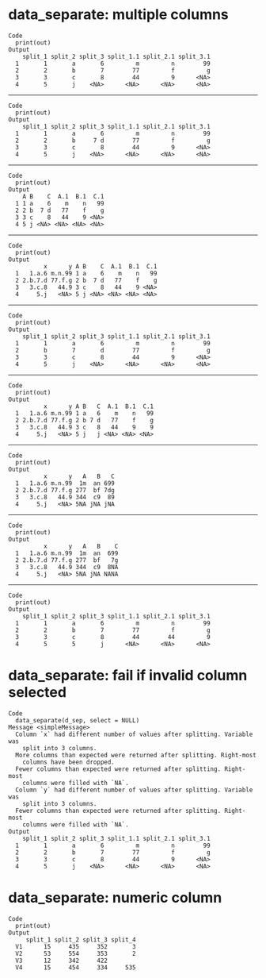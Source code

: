 # data_separate: multiple columns

    Code
      print(out)
    Output
        split_1 split_2 split_3 split_1.1 split_2.1 split_3.1
      1       1       a       6         m         n        99
      2       2       b       7        77         f         g
      3       3       c       8        44         9      <NA>
      4       5       j    <NA>      <NA>      <NA>      <NA>

---

    Code
      print(out)
    Output
        split_1 split_2 split_3 split_1.1 split_2.1 split_3.1
      1       1       a       6         m         n        99
      2       2       b     7 d        77         f         g
      3       3       c       8        44         9      <NA>
      4       5       j    <NA>      <NA>      <NA>      <NA>

---

    Code
      print(out)
    Output
        A B    C  A.1  B.1  C.1
      1 1 a    6    m    n   99
      2 2 b  7 d   77    f    g
      3 3 c    8   44    9 <NA>
      4 5 j <NA> <NA> <NA> <NA>

---

    Code
      print(out)
    Output
              x      y A B    C  A.1  B.1  C.1
      1   1.a.6 m.n.99 1 a    6    m    n   99
      2 2.b.7.d 77.f.g 2 b  7 d   77    f    g
      3   3.c.8   44.9 3 c    8   44    9 <NA>
      4     5.j   <NA> 5 j <NA> <NA> <NA> <NA>

---

    Code
      print(out)
    Output
        split_1 split_2 split_3 split_1.1 split_2.1 split_3.1
      1       1       a       6         m         n        99
      2       b       7       d        77         f         g
      3       3       c       8        44         9      <NA>
      4       5       j    <NA>      <NA>      <NA>      <NA>

---

    Code
      print(out)
    Output
              x      y A B   C  A.1  B.1  C.1
      1   1.a.6 m.n.99 1 a   6    m    n   99
      2 2.b.7.d 77.f.g 2 b 7 d   77    f    g
      3   3.c.8   44.9 3 c   8   44    9    9
      4     5.j   <NA> 5 j   j <NA> <NA> <NA>

---

    Code
      print(out)
    Output
              x      y   A   B   C
      1   1.a.6 m.n.99  1m  an 699
      2 2.b.7.d 77.f.g 277  bf 7dg
      3   3.c.8   44.9 344  c9  89
      4     5.j   <NA> 5NA jNA jNA

---

    Code
      print(out)
    Output
              x      y   A   B    C
      1   1.a.6 m.n.99  1m  an  699
      2 2.b.7.d 77.f.g 277  bf   7g
      3   3.c.8   44.9 344  c9  8NA
      4     5.j   <NA> 5NA jNA NANA

---

    Code
      print(out)
    Output
        split_1 split_2 split_3 split_1.1 split_2.1 split_3.1
      1       1       a       6         m         n        99
      2       2       b       7        77         f         g
      3       3       c       8        44        44         9
      4       5       5       j      <NA>      <NA>      <NA>

# data_separate: fail if invalid column selected

    Code
      data_separate(d_sep, select = NULL)
    Message <simpleMessage>
      Column `x` had different number of values after splitting. Variable was
        split into 3 columns.
      More columns than expected were returned after splitting. Right-most
        columns have been dropped.
      Fewer columns than expected were returned after splitting. Right-most
        columns were filled with `NA`.
      Column `y` had different number of values after splitting. Variable was
        split into 3 columns.
      Fewer columns than expected were returned after splitting. Right-most
        columns were filled with `NA`.
    Output
        split_1 split_2 split_3 split_1.1 split_2.1 split_3.1
      1       1       a       6         m         n        99
      2       2       b       7        77         f         g
      3       3       c       8        44         9      <NA>
      4       5       j    <NA>      <NA>      <NA>      <NA>

# data_separate: numeric column

    Code
      print(out)
    Output
         split_1 split_2 split_3 split_4
      V1      15     435     352       3
      V2      53     554     353       2
      V3      12     342     422        
      V4      15     454     334     535

